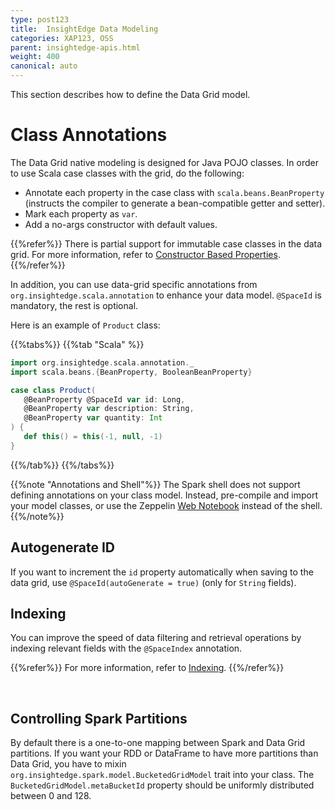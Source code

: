 ```yaml
---
type: post123
title:  InsightEdge Data Modeling
categories: XAP123, OSS
parent: insightedge-apis.html
weight: 400
canonical: auto
---
```


This section describes how to define the Data Grid model.


# Class Annotations

The Data Grid native modeling is designed for  Java POJO classes. In order to use Scala case classes with the grid, do the following:

* Annotate each property in the case class with `scala.beans.BeanProperty` (instructs the compiler to generate a bean-compatible getter and setter).
* Mark each property as `var`.
* Add a no-args constructor with default values.

{{%refer%}}
There is partial support for immutable case classes in the data grid. For more information, refer to [Constructor Based Properties](./scala-constructor-based-properties.html).
{{%/refer%}}

In addition, you can use data-grid specific annotations from `org.insightedge.scala.annotation` to enhance your data model. `@SpaceId` is mandatory, the rest is optional.

Here is an example of `Product` class:

{{%tabs%}}
{{%tab "Scala" %}}
```scala
import org.insightedge.scala.annotation._
import scala.beans.{BeanProperty, BooleanBeanProperty}

case class Product(
   @BeanProperty @SpaceId var id: Long,
   @BeanProperty var description: String,
   @BeanProperty var quantity: Int
) {
   def this() = this(-1, null, -1)
}
```
{{%/tab%}}
{{%/tabs%}}

{{%note "Annotations and Shell"%}}
The Spark shell does not support defining annotations on your class model. Instead, pre-compile and import your model classes, or use the Zeppelin [Web Notebook](../started/insightedge-zeppelin.html) instead of the shell.
{{%/note%}}

## Autogenerate ID

If you want to increment the `id` property automatically when saving to the data grid, use `@SpaceId(autoGenerate = true)` (only for `String` fields).

## Indexing

You can improve the speed of data filtering and retrieval operations by indexing relevant fields with the `@SpaceIndex` annotation. 

{{%refer%}}
For more information, refer to [Indexing](./indexing-overview.html).
{{%/refer%}}

<br>

## Controlling Spark Partitions

By default there is a one-to-one mapping between Spark and Data Grid partitions. If you want your RDD or DataFrame to have more partitions than Data Grid, you have to mixin `org.insightedge.spark.model.BucketedGridModel` trait into your class.
The `BucketedGridModel.metaBucketId` property should be uniformly distributed between 0 and 128.
